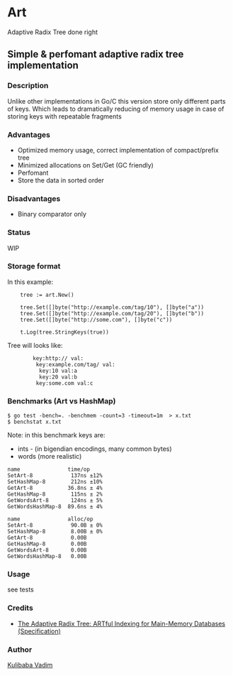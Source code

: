 # Art 
Adaptive Radix Tree done right

## Simple & perfomant adaptive radix tree implementation

### Description
Unlike other implementations in Go/C this version store only different parts of keys. Which leads to dramatically reducing of memory usage in case of storing keys with repeatable fragments

### Advantages

 - Optimized memory usage, correct implementation of compact/prefix tree
 - Minimized allocations on Set/Get (GC friendly)
 - Perfomant
 - Store the data in sorted order

### Disadvantages
 
 - Binary comparator only


### Status
WIP

### Storage format
In this example:
```
	tree := art.New()

	tree.Set([]byte("http://example.com/tag/10"), []byte("a"))
	tree.Set([]byte("http://example.com/tag/20"), []byte("b"))
	tree.Set([]byte("http://some.com"), []byte("c"))

	t.Log(tree.StringKeys(true))
```
Tree will looks like:
```
        key:http:// val:
         key:example.com/tag/ val:
          key:10 val:a
          key:20 val:b
         key:some.com val:c
```
### Benchmarks (Art vs HashMap)

```
$ go test -bench=. -benchmem -count=3 -timeout=1m  > x.txt
$ benchstat x.txt
```
Note: in this benchmark keys are:
 - ints - (in bigendian encodings, many common bytes)
 - words (more realistic)

```
name               time/op
SetArt-8            137ns ±12%
SetHashMap-8        212ns ±10%
GetArt-8           36.8ns ± 4%
GetHashMap-8        115ns ± 2%
GetWordsArt-8       124ns ± 5%
GetWordsHashMap-8  89.6ns ± 4%

name               alloc/op
SetArt-8            90.0B ± 0%
SetHashMap-8        8.00B ± 0%
GetArt-8            0.00B     
GetHashMap-8        0.00B     
GetWordsArt-8       0.00B     
GetWordsHashMap-8   0.00B 
```

### Usage

see tests

### Credits

 - [The Adaptive Radix Tree: ARTful Indexing for Main-Memory Databases (Specification)](https://db.in.tum.de/~leis/papers/ART.pdf)

### Author

[Kulibaba Vadim](https://github.com/recoilme)